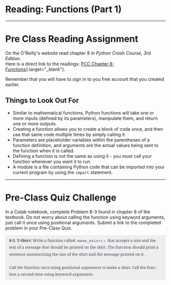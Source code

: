 #  Reading: Functions (Part 1)

---

# Pre Class Reading Assignment

On the O'Reilly's website read chapter 8 in _Python Crash Course, 3rd Edition_. 
</br>Here is a direct link to the readings: [PCC Chapter 8: Functions](https://learning.oreilly.com/library/view/python-crash-course/9781098156664/c08.xhtml){:target="_blank"}.

Remember that you will have to sign in to you free account that you created earlier.

## Things to Look Out For
- Similar to mathematical functions, Python functions will take one or more inputs (defined by its parameters), manipulate them, and return one or more outputs.
- Creating a function allows you to create a block of code once, and then use that same code multiple times by simply calling it.
- Parameters are placeholder variables within the parentheses of a function definition, and arguments are the actual values being sent to the function when it is called.
- Defining a function is not the same as using it - you must call your function whenever you want it to run.
- A module is a file containing Python code that can be imported into your current program by using the `import` statement.

---

# Pre-Class Quiz Challenge
In a Colab notebook, complete Problem 8-3 found in chapter 8 of the textbook. Do not worry about calling the function using keyword arguments, just call it once using positional arguments. Submit a link to the completed problem in your Pre-Class Quiz. 

![preclasschallenge.png](images/preclasschallenge.png)
